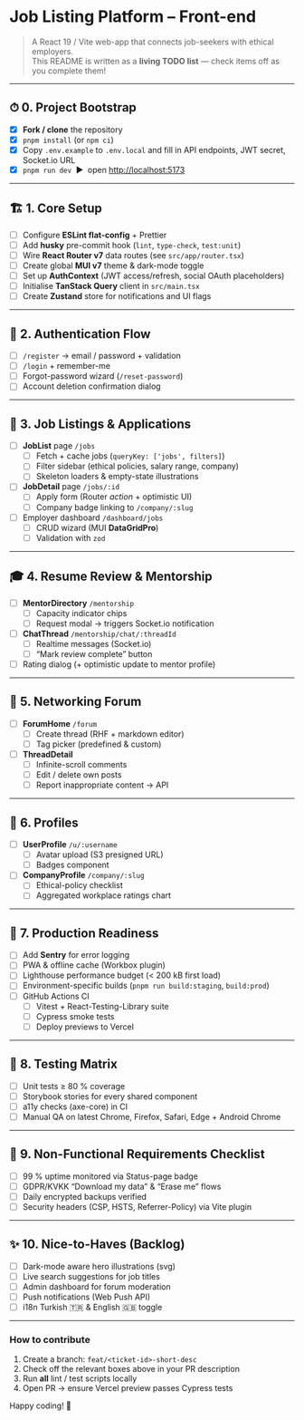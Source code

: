 # Job Listing Platform – Front-end

> A React 19 / Vite web-app that connects job-seekers with ethical employers.  
> This README is written as a **living TODO list** — check items off as you complete them!

---

## ⏱  0. Project Bootstrap

- [x] **Fork / clone** the repository  
- [x] `pnpm install` (or `npm ci`)  
- [x] Copy `.env.example` to `.env.local` and fill in API endpoints, JWT secret, Socket.io URL  
- [x] `pnpm run dev` &nbsp;▶︎ &nbsp;open <http://localhost:5173>  

---

## 🏗  1. Core Setup

- [ ] Configure **ESLint flat-config** + Prettier  
- [ ] Add **husky** pre-commit hook (`lint`, `type-check`, `test:unit`)  
- [ ] Wire **React Router v7** data routes (see `src/app/router.tsx`)  
- [ ] Create global **MUI v7** theme & dark-mode toggle  
- [ ] Set up **AuthContext** (JWT access/refresh, social OAuth placeholders)  
- [ ] Initialise **TanStack Query** client in `src/main.tsx`  
- [ ] Create **Zustand** store for notifications and UI flags  

---

## 🔑  2. Authentication Flow

- [ ] `/register` → email / password + validation  
- [ ] `/login` + remember-me  
- [ ] Forgot-password wizard (`/reset-password`)  
- [ ] Account deletion confirmation dialog  

---

## 📄  3. Job Listings & Applications

- [ ] **JobList** page `/jobs`  
  - [ ] Fetch + cache jobs (`queryKey: ['jobs', filters]`)  
  - [ ] Filter sidebar (ethical policies, salary range, company)  
  - [ ] Skeleton loaders & empty-state illustrations  
- [ ] **JobDetail** page `/jobs/:id`  
  - [ ] Apply form (Router *action* + optimistic UI)  
  - [ ] Company badge linking to `/company/:slug`  
- [ ] Employer dashboard `/dashboard/jobs`  
  - [ ] CRUD wizard (MUI **DataGridPro**)  
  - [ ] Validation with `zod`  

---

## 🎓  4. Resume Review & Mentorship

- [ ] **MentorDirectory** `/mentorship`  
  - [ ] Capacity indicator chips  
  - [ ] Request modal → triggers Socket.io notification  
- [ ] **ChatThread** `/mentorship/chat/:threadId`  
  - [ ] Realtime messages (Socket.io)  
  - [ ] “Mark review complete” button  
- [ ] Rating dialog (+ optimistic update to mentor profile)  

---

## 💬  5. Networking Forum

- [ ] **ForumHome** `/forum`  
  - [ ] Create thread (RHF + markdown editor)  
  - [ ] Tag picker (predefined & custom)  
- [ ] **ThreadDetail**  
  - [ ] Infinite-scroll comments  
  - [ ] Edit / delete own posts  
  - [ ] Report inappropriate content → API  

---

## 🏢  6. Profiles

- [ ] **UserProfile** `/u/:username`  
  - [ ] Avatar upload (S3 presigned URL)  
  - [ ] Badges component  
- [ ] **CompanyProfile** `/company/:slug`  
  - [ ] Ethical-policy checklist  
  - [ ] Aggregated workplace ratings chart  

---

## 🚀  7. Production Readiness

- [ ] Add **Sentry** for error logging  
- [ ] PWA & offline cache (Workbox plugin)  
- [ ] Lighthouse performance budget (< 200 kB first load)  
- [ ] Environment-specific builds (`pnpm run build:staging`, `build:prod`)  
- [ ] GitHub Actions CI  
  - [ ] Vitest + React-Testing-Library suite  
  - [ ] Cypress smoke tests  
  - [ ] Deploy previews to Vercel  

---

## 🧪  8. Testing Matrix

- [ ] Unit tests ≥ 80 % coverage  
- [ ] Storybook stories for every shared component  
- [ ] a11y checks (axe-core) in CI  
- [ ] Manual QA on latest Chrome, Firefox, Safari, Edge + Android Chrome  

---

## 📌  9. Non-Functional Requirements Checklist

- [ ] 99 % uptime monitored via Status-page badge  
- [ ] GDPR/KVKK “Download my data” & “Erase me” flows  
- [ ] Daily encrypted backups verified  
- [ ] Security headers (CSP, HSTS, Referrer-Policy) via Vite plugin  

---

## ✨  10. Nice-to-Haves (Backlog)

- [ ] Dark-mode aware hero illustrations (svg)  
- [ ] Live search suggestions for job titles  
- [ ] Admin dashboard for forum moderation  
- [ ] Push notifications (Web Push API)  
- [ ] i18n Turkish 🇹🇷 & English 🇬🇧 toggle  

---

### How to contribute

1. Create a branch: `feat/<ticket-id>-short-desc`  
2. Check off the relevant boxes above in your PR description  
3. Run **all** lint / test scripts locally  
4. Open PR → ensure Vercel preview passes Cypress tests  

Happy coding! 🎉
